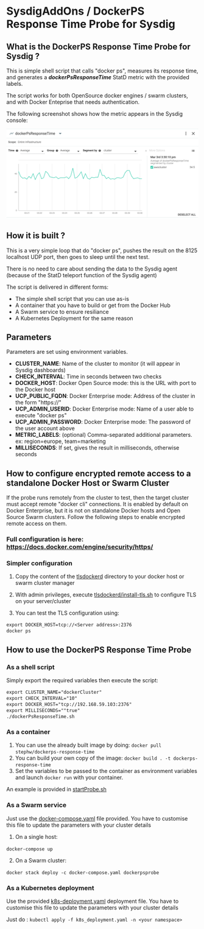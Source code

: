 # SysdigAddOns / DockerPS Response Time Probe for Sysdig

## What is the DockerPS Response Time Probe for Sysdig ?

This is simple shell script that calls "docker ps", measures its response time, and generates a **_dockerPsResponseTime_** StatD metric with the provided labels.

The script works for both OpenSource docker engines / swarm clusters, and with Docker Enteprise that needs authentication.

The following screenshot shows how the metric appears in the Sysdig console:

![Metric](images/dockerPSmetric.png)

## How it is built ?

This is a very simple loop that do "docker ps", pushes the result on the 8125 localhost UDP port, then goes to sleep until the next test.

There is no need to care about sending the data to the Sysdig agent (because of the StatD teleport function of the Sysdig agent)

The script is delivered in different forms:

- The simple shell script that you can use as-is
- A container that you have to build or get from the Docker Hub
- A Swarm service to ensure resiliance
- A Kubernetes Deployment for the same reason

## Parameters

Parameters are set using environment variables.

- **CLUSTER_NAME**: Name of the cluster to monitor (it will appear in Sysdig dashboards)
- **CHECK_INTERVAL**: Time in seconds between two checks
- **DOCKER_HOST**: Docker Open Source mode:  this is the URL with port to the Docker host
- **UCP_PUBLIC_FQDN**: Docker Enterprise mode: Address of the cluster in the form "https://<name or IP address>"
- **UCP_ADMIN_USERID**: Docker Enterprise mode: Name of a user able to execute "docker ps"
- **UCP_ADMIN_PASSWORD**: Docker Enterprise mode: The password of the user account above
- **METRIC_LABELS**: (optional) Comma-separated additional parameters. ex: region=europe, team=marketing
- **MILLISECONDS**: If set, gives the result in milliseconds, otherwise seconds

## How to configure encrypted remote access to a standalone Docker Host or Swarm Cluster

If the probe runs remotely from the cluster to test, then the target cluster must accept remote "docker cli" connections. It is enabled by default on Docker Enterprise, but it is not on standalone Docker hosts and Open Source Swarm clusters. Follow the following steps to enable encrypted remote access on them.

### Full configuration is here: https://docs.docker.com/engine/security/https/

### Simpler configuration

1. Copy the content of the [tlsdockerd](./tlsdockerd) directory to your docker host or swarm cluster manager

2. With admin privileges, execute [tlsdockerd/install-tls.sh](./tlsdockerd/install-tls.sh) to configure TLS on your server/cluster

3. You can test the TLS configuration using:

```
export DOCKER_HOST=tcp://<Server address>:2376
docker ps
```

## How to use the DockerPS Response Time Probe

### As a shell script

Simply export the required variables then execute the script:

```script
export CLUSTER_NAME="dockerCluster"
export CHECK_INTERVAL="10"
export DOCKER_HOST="tcp://192.168.59.103:2376"
export MILLISECONDS=""true"
./dockerPsResponseTime.sh
```
### As a container

1. You can use the already built image by doing: `docker pull stephw/dockerps-response-time`
2. You can build your own copy of the image: `docker build . -t dockerps-response-time`
3. Set the variables to be passed to the container as environment variables and launch `docker run` with your container.

An example is provided in [startProbe.sh](./startProbe.sh)

### As a Swarm service

Just use the [docker-compose.yaml](./docker-compose.yaml) file provided. You have to customise this file to update the parameters with your cluster details

1. On a single host:

`docker-compose up`

2. On a Swarm cluster:

`docker stack deploy -c docker-compose.yaml dockerpsprobe`

### As a Kubernetes deployment

Use the provided [k8s-deployment.yaml](./k8s-deployment.yaml) deployment file. You have to customise this file to update the parameters with your cluster details

Just do : `kubectl apply -f k8s_deployment.yaml -n <your namespace>`
